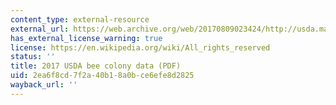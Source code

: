 ```yaml
---
content_type: external-resource
external_url: https://web.archive.org/web/20170809023424/http://usda.mannlib.cornell.edu/usda/current/Hone/Hone-03-22-2017.pdf
has_external_license_warning: true
license: https://en.wikipedia.org/wiki/All_rights_reserved
status: ''
title: 2017 USDA bee colony data (PDF)
uid: 2ea6f8cd-7f2a-40b1-8a0b-ce6efe8d2825
wayback_url: ''
---
```

